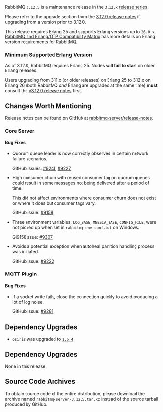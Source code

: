
RabbitMQ `3.12.5` is a maintenance release in the `3.12.x` [release series](https://www.rabbitmq.com/versions.html).

Please refer to the upgrade section from the [3.12.0 release notes](https://github.com/rabbitmq/rabbitmq-server/releases/tag/v3.12.0)
if upgrading from a version prior to 3.12.0.

This release requires Erlang 25 and supports Erlang versions up to `26.0.x`.
[RabbitMQ and Erlang/OTP Compatibility Matrix](https://www.rabbitmq.com/which-erlang.html) has more details on
Erlang version requirements for RabbitMQ.


### Minimum Supported Erlang Version

As of 3.12.0, RabbitMQ requires Erlang 25. Nodes **will fail to start** on older Erlang releases.

Users upgrading from 3.11.x (or older releases) on Erlang 25 to 3.12.x on Erlang 26
(both RabbitMQ *and* Erlang are upgraded at the same time) **must** consult
the [v3.12.0 release notes](https://github.com/rabbitmq/rabbitmq-server/releases/tag/v3.12.0) first.


## Changes Worth Mentioning

Release notes can be found on GitHub at [rabbitmq-server/release-notes](https://github.com/rabbitmq/rabbitmq-server/tree/v3.12.x/release-notes).


### Core Server

#### Bug Fixes

 * Quorum queue leader is now correctly observed in certain network failure scenarios.

   GitHub issues: [#9241](https://github.com/rabbitmq/rabbitmq-server/pull/9241), [#9227](https://github.com/rabbitmq/rabbitmq-server/pull/9227)

 * High consumer churn with reused consumer tag on quorum queues could result in some messages not being delivered
   after a period of time.

   This did not affect environments where consumer churn does not exist or where it does but consumer tags vary.

   GitHub issue: [#9158](https://github.com/rabbitmq/rabbitmq-server/pull/9158)

 * Three environment variables, `LOG_BASE`, `MNESIA_BASE`, `CONFIG_FILE`, were not picked up when set in
   `rabbitmq-env-conf.bat` on Windows.

   Gi9158issue: [#9307](https://github.com/rabbitmq/rabbitmq-server/pull/9307)

 * Avoids a potential exception when autoheal partition handling process was initiated.

   GitHub issue: [#9222](https://github.com/rabbitmq/rabbitmq-server/pull/9222)


### MQTT Plugin

#### Bug Fixes

 * If a socket write fails, close the connection quickly to avoid producing a lot of
   log noise.

   GitHub issue: [#9281](https://github.com/rabbitmq/rabbitmq-server/pull/9281)


## Dependency Upgrades

 * `osiris` was upgraded to [`1.6.4`](https://github.com/rabbitmq/osiris/tags)


## Dependency Upgrades

None in this release.

## Source Code Archives

To obtain source code of the entire distribution, please download the archive named `rabbitmq-server-3.12.5.tar.xz`
instead of the source tarball produced by GitHub.
